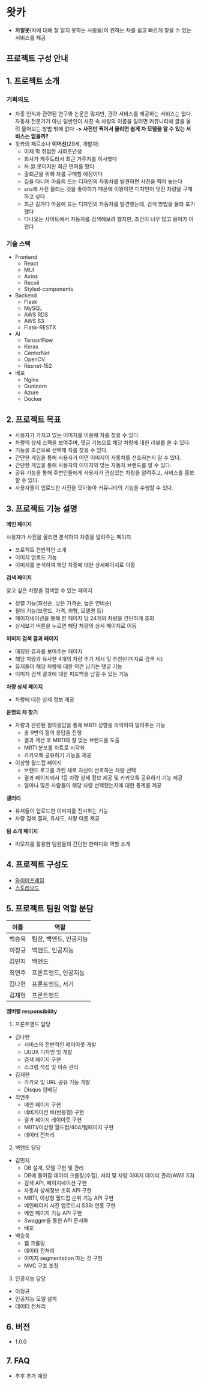 # 왓카
- **차알못**(차에 대해 잘 알지 못하는 사람들)이 원하는 차를 쉽고 빠르게 찾을 수 있는 서비스를 제공


## 프로젝트 구성 안내


## 1. 프로젝트 소개


### 기획의도
- 차종 인식과 관련된 연구와 논문은 많지만, 관련 서비스를 제공하는 서비스는 없다. 자동차 전문가가 아닌 일반인이 사진 속 차량의 이름을 알려면 커뮤니티에 글을 올려 물어보는 방법 밖에 없다
  **-> 사진만 찍어서 올리면 쉽게 차 모델을 알 수 있는 서비스는 없을까?**
- 왓카의 페르소나 **이머선**(29세, 개발자)
  - 이제 막 취업한 사회초년생
  - 회사가 제주도라서 최근 거주지를 이사했다
  - 차.알.못이지만 최근 면허를 땄다
  - 출퇴근을 위해 차를 구매할 예정이다
  - 길을 다니며 마음의 드는 디자인의 자동차를 발견하면 사진을 찍어 놓는다
  - sns에 사진 올리는 것을 좋아하기 때문에 이왕이면 디자인이 멋진 차량을 구매하고 싶다
  - 최근 길가다 마음에 드는 디자인의 자동차를 발견했는데, 검색 방법을 몰라 포기했다
  - 다나오는 사이트에서 자동차를 검색해보려 했지만, 조건이 너무 많고 용어가 어렵다

### 기술 스택
- Frontend
  - React
  - MUI
  - Axios
  - Recoil
  - Styled-components
- Backend
  - Flask
  - MySQL
  - AWS RDS
  - AWS S3
  - Flask-RESTX
- AI
  - TensorFlow
  - Keras
  - CenterNet
  - OpenCV
  - Resnet-152
- 배포
  - Nginx
  - Gunicorn
  - Azure
  - Docker

## 2. 프로젝트 목표

- 사용자가 가지고 있는 이미지를 이용해 차를 찾을 수 있다.
- 차량의 상세 스펙을 보여주며, 댓글 기능으로 해당 차량에 대한 리뷰를 쓸 수 있다.
- 기능을 조건으로 선택해 차를 찾을 수 있다.
- 간단한 게임을 통해 사용자가 어떤 이미지의 자동차를 선호하는지 알 수 있다.
- 간단한 게임을 통해 사용자의 이미지와 맞는 자동차 브랜드를 알 수 있다.
- 공유 기능을 통해 주변인들에게 사용자가 관심있는 차량을 알려주고, 서비스를 홍보할 수 있다.
- 사용자들이 업로드한 사진을 모아놓아 커뮤니티의 기능을 수행할 수 있다.


## 3. 프로젝트 기능 설명


**메인 페이지**

사용자가 사진을 올리면 분석하여 차종을 알려주는 페이지

- 프로젝트 전반적인 소개
- 이미지 업로드 기능
- 이미지를 분석하여 해당 차종에 대한 상세페이지로 이동

**검색 페이지**

찾고 싶은 차량을 검색할 수 있는 페이지

- 정렬 기능(최신순, 낮은 가격순, 높은 연비순)
- 필터 기능(브랜드, 가격, 외형, 모델명 등)
- 페이지네이션을 통해 한 페이지 당 24개의 차량을 간단하게 조회
- 상세보기 버튼을 누르면 해당 차량의 상세 페이지로 이동

**이미지 검색 결과 페이지**

- 매칭된 결과를 보여주는 페이지
- 해당 차량과 유사한 4개의 차량 추가 제시 및 추천(이미지로 검색 시)
- 유저들이 해당 차량에 대한 의견 남기는 댓글 기능
- 이미지 검색 결과에 대한 피드백을 남길 수 있는 기능

**차량 상세 페이지**

- 차량에 대한 상세 정보 제공

**운명의 차 찾기**

- 차량과 관련된 질의응답을 통해 MBTI 성향을 파악하여 알려주는 기능
  - 총 9번의 질의 응답을 진행
  - 결과 계산 후 MBTI와 잘 맞는 브랜드를 도출
  - MBTI 분포를 차트로 시각화
  - 카카오톡 공유하기 기능을 제공
- 이상형 월드컵 페이지
  - 브랜드 로고를 가린 채로 자신이 선호하는 차량 선택
  - 결과 페이지에서 1등 차량 상세 정보 제공 및 카카오톡 공유하기 기능 제공
  - 얼마나 많은 사람들이 해당 차량 선택했는지에 대한 통계를 제공

**갤러리**

- 유저들이 업로드한 이미지를 전시하는 기능
- 차량 검색 결과, 유사도, 차량 이름 제공

**팀 소개 페이지**

- 미모지를 활용한 팀원들의 간단한 한마디와 역할 소개


## 4. 프로젝트 구성도
  - [와이어프레임](https://www.figma.com/file/WeTyad4D651hQcpD041Ppg/%EB%A8%B8%EC%84%A0%EB%9F%AC%EB%8B%9D29?node-id=2%3A4)
  - [스토리보드](https://docs.google.com/presentation/d/1QKu6nnS17Fxv6M02sVy1flslcMH5x7v0x_Y80Cj5mv4/edit#slide=id.p)

## 5. 프로젝트 팀원 역할 분담
| 이름 | 역할 |
| ------ | ------ |
|  백승욱   |  팀장, 백엔드, 인공지능   |
|  이정규   |  백엔드, 인공지능   |
|  김민지   |  백엔드   |
|  최연주   |  프론트엔드, 인공지능   |
|  김나현   |  프론트엔드, 서기   |
|  김재현   |  프론트엔드   |

**멤버별 responsibility**

1. 프론트엔드 담당

- 김나현
  - 서비스의 전반적인 레이아웃 개발
  - UI/UX 디자인 및 개발
  - 검색 페이지 구현
  - 스크럼 작성 및 이슈 관리
- 김재현
  - 카카오 및 URL 공유 기능 개발
  - Disqus 임베딩
- 최연주
  - 메인 페이지 구현
  - 네비게이션 바(반응형) 구현
  - 결과 페이지 레이아웃 구현
  - MBTI/이상형 월드컵/404/팀페이지 구현
  - 데이터 전처리

2. 백엔드 담당

- 김민지
  - DB 설계, 모델 구현 및 관리
  - DB에 들어갈 데이터 크롤링(수집), 처리 및 차량 이미지 데이터 관리(AWS S3)
  - 검색 API, 페이지네이션 구현
  - 자동차 상세정보 조회 API 구현
  - MBTI, 이상형 월드컵 순위 기능 API 구현
  - 메인페이지 사진 업로드시 S3와 연동 구현
  - 메인 페이지 기능 API 구현
  - Swagger을 통한 API 문서화
  - 배포
- 백승욱
  - 웹 크롤링
  - 데이터 전처리
  - 이미지 segmentation 따는 것 구현
  - MVC 구조 조정

 3. 인공지능 담당 
 - 이정규
  - 인공지능 모델 설계
  - 데이터 전처리


## 6. 버전
  - 1.0.0

## 7. FAQ
  - 추후 추가 예정
